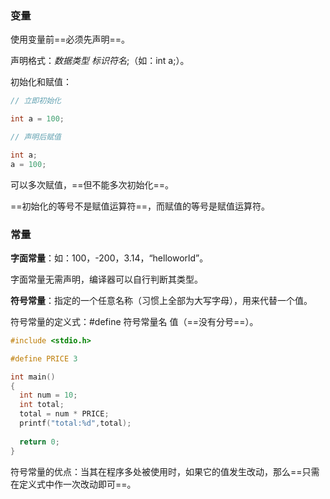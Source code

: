 ### 变量

使用变量前==必须先声明==。

声明格式：*数据类型* *标识符名*;（如：int a;）。

初始化和赋值：

```c
// 立即初始化

int a = 100;
```

```c
// 声明后赋值

int a;
a = 100;
```

可以多次赋值，==但不能多次初始化==。

==初始化的等号不是赋值运算符==，而赋值的等号是赋值运算符。

### 常量

**字面常量**：如：100，-200，3.14，“helloworld”。

字面常量无需声明，编译器可以自行判断其类型。

**符号常量**：指定的一个任意名称（习惯上全部为大写字母），用来代替一个值。

符号常量的定义式：\#define 符号常量名 值（==没有分号==）。

```c
#include <stdio.h>

#define PRICE 3

int main()
{
  int num = 10;
  int total;
  total = num * PRICE;
  printf("total:%d",total);
  
  return 0;
}
```

符号常量的优点：当其在程序多处被使用时，如果它的值发生改动，那么==只需在定义式中作一次改动即可==。